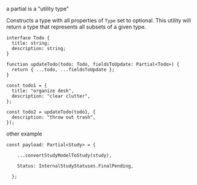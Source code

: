 a partial is a "utility type"

Constructs a type with all properties of `Type` set to optional. This utility will return a type that represents all subsets of a given type.



```
interface Todo {
  title: string;
  description: string;
}
 
function updateTodo(todo: Todo, fieldsToUpdate: Partial<Todo>) {
  return { ...todo, ...fieldsToUpdate };
}
 
const todo1 = {
  title: "organize desk",
  description: "clear clutter",
};
 
const todo2 = updateTodo(todo1, {
  description: "throw out trash",
});
```



other example  



```
const payload: Partial<Study> = {

​    ...convertStudyModelToStudy(study),

​    Status: InternalStudyStatuses.FinalPending,

  };
```



 
